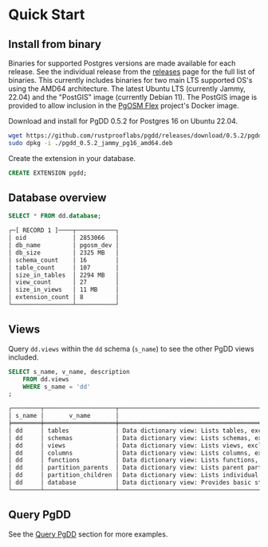 # Quick Start


## Install from binary

Binaries for supported Postgres versions are made available for each release.
See the individual release from the [releases](https://github.com/rustprooflabs/pgdd/releases)
page for the full list of binaries.
This currently includes binaries for two main LTS supported OS's using the AMD64 architecture.
The latest Ubuntu LTS (currently Jammy, 22.04) and the "PostGIS" image
(currently Debian 11).  The PostGIS image is provided to allow inclusion
in the [PgOSM Flex](https://pgosm-flex.com) project's Docker image. 

Download and install for PgDD 0.5.2 for Postgres 16 on Ubuntu 22.04.

```bash
wget https://github.com/rustprooflabs/pgdd/releases/download/0.5.2/pgdd_0.5.2_jammy_pg16_amd64.deb
sudo dpkg -i ./pgdd_0.5.2_jammy_pg16_amd64.deb
```

Create the extension in your database.

```sql
CREATE EXTENSION pgdd;
```


## Database overview

```sql
SELECT * FROM dd.database;
```


```bash
┌─[ RECORD 1 ]────┬───────────┐
│ oid             │ 2853066   │
│ db_name         │ pgosm_dev │
│ db_size         │ 2325 MB   │
│ schema_count    │ 16        │
│ table_count     │ 107       │
│ size_in_tables  │ 2294 MB   │
│ view_count      │ 27        │
│ size_in_views   │ 11 MB     │
│ extension_count │ 8         │
└─────────────────┴───────────┘
```



## Views

Query `dd.views` within the `dd` schema (`s_name`) to see the other PgDD views
included.

```sql
SELECT s_name, v_name, description
    FROM dd.views
    WHERE s_name = 'dd'
;
```

```bash
┌────────┬────────────────────┬────────────────────────────────────────────────────────────────────────────────────────────────────┐
│ s_name │       v_name       │                                            description                                             │
╞════════╪════════════════════╪════════════════════════════════════════════════════════════════════════════════════════════════════╡
│ dd     │ tables             │ Data dictionary view: Lists tables, excluding system tables.                                       │
│ dd     │ schemas            │ Data dictionary view: Lists schemas, excluding system schemas.                                     │
│ dd     │ views              │ Data dictionary view: Lists views, excluding system views.                                         │
│ dd     │ columns            │ Data dictionary view: Lists columns, excluding system columns.                                     │
│ dd     │ functions          │ Data dictionary view: Lists functions, excluding system functions.                                 │
│ dd     │ partition_parents  │ Data dictionary view: Lists parent partition tables with aggregate details about child partitions. │
│ dd     │ partition_children │ Data dictionary view: Lists individual partitions (children) of partitioned tables.                │
│ dd     │ database           │ Data dictionary view: Provides basic statistics for the current database.                          │
└────────┴────────────────────┴────────────────────────────────────────────────────────────────────────────────────────────────────┘
```

## Query PgDD

See the [Query PgDD](./query.md) section for more examples.
